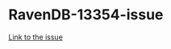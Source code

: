 # RavenDB-13354-issue
[Link to the issue](https://issues.hibernatingrhinos.com/issue/RavenDB-13354)
